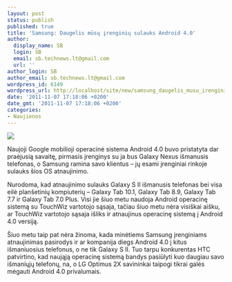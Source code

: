 ```yaml
---
layout: post
status: publish
published: true
title: 'Samsung: Daugelis mūsų įrenginių sulauks Android 4.0'
author:
  display_name: SB
  login: SB
  email: sb.technews.lt@gmail.com
  url: ''
author_login: SB
author_email: sb.technews.lt@gmail.com
wordpress_id: 6149
wordpress_url: http://localhost/site/new/samsung_daugelis_musu_irenginiu_sulauks_android_40/
date: '2011-11-07 17:18:06 +0200'
date_gmt: '2011-11-07 17:18:06 +0200'
categories:
- Naujienos
---
```

<div class="imgright"><img src="http://technews.lt/upload/samsunggalaxysii01.jpg"  /></div>
<p>Naujoji Google mobilioji operacinė sistema Android 4.0 buvo pristatyta dar praėjusią savaitę, pirmasis įrenginys su ja bus Galaxy Nexus išmanusis telefonas, o Samsung ramina savo klientus – jų esami įrenginiai rinkoje sulauks šios OS atnaujinimo.</p>
<p>Nurodoma, kad atnaujinimo sulauks Galaxy S II išmanusis telefonas bei visa eilė planšetinių kompiuterių – Galaxy Tab 10.1, Galaxy Tab 8.9, Galaxy Tab 7.7 ir Galaxy Tab 7.0 Plus. Visi jie šiuo metu naudoja Android operacinę sistemą su TouchWiz vartotojo sąsaja, tačiau šiuo metu nėra visiškai aišku, ar TouchWiz vartotojo sąsaja išliks ir atnaujinus operacinę sistemą į Android 4.0 versiją.</p>
<p>Šiuo metu taip pat nėra žinoma, kada minėtiems Samsung įrenginiams atnaujinimas pasirodys ir ar kompanija diegs Android 4.0 į kitus išmaniuosius telefonus, o ne tik Galaxy S II. Tuo tarpu konkurentas HTC patvirtino, kad naująją operacinę sistemą bandys pasiūlyti kuo daugiau savo išmaniųjų telefonų, na, o LG Optimus 2X savininkai taipogi tikrai galės mėgauti Android 4.0 privalumais.</p>
